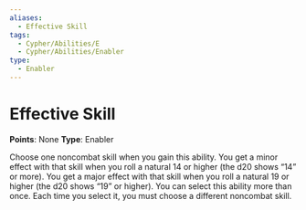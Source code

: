```yaml
---
aliases:
  - Effective Skill
tags:
  - Cypher/Abilities/E
  - Cypher/Abilities/Enabler
type:
  - Enabler
---
```


# Effective Skill

**Points**: None
**Type**: Enabler

Choose one noncombat skill when you gain this ability. You get a minor effect with that skill when you roll a natural 14 or higher (the d20 shows “14” or more). You get a major effect with that skill when you roll a natural 19 or higher (the d20 shows “19” or higher). You can select this ability more than once. Each time you select it, you must choose a different noncombat skill.
